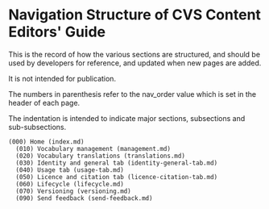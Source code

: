 # Navigation Structure of CVS Content Editors' Guide

This is the record of how the various sections are structured,
and should be used by developers for reference, and updated when new pages are added.

It is not intended for publication.

The numbers in parenthesis refer to the nav_order value which is set in the header of each page.

The indentation is intended to indicate major sections, subsections and sub-subsections.

```none
(000) Home (index.md)
  (010) Vocabulary management (management.md)
  (020) Vocabulary translations (translations.md)
  (030) Identity and general tab (identity-general-tab.md)
  (040) Usage tab (usage-tab.md)
  (050) Licence and citation tab (licence-citation-tab.md)
  (060) Lifecycle (lifecycle.md)
  (070) Versioning (versioning.md)
  (090) Send feedback (send-feedback.md)
```
